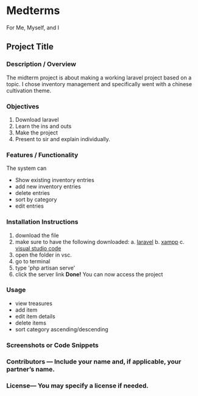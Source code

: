# Medterms
For Me, Myself, and I

## Project Title

### Description / Overview
The midterm project is about making a working laravel project based on a topic. I chose inventory management and specifically went with a chinese cultivation theme.

### Objectives
1. Download laravel
2. Learn the ins and outs
3. Make the project
4. Present to sir and explain individually.

### Features / Functionality
The system can
- Show existing inventory entries
- add new inventory entries
- delete entries
- sort by category
- edit entries
### Installation Instructions
1. download the file
2. make sure to have the following downloaded:
   a. [laravel](https://laravel.com/docs/12.x/installation)
   b. [xampp](https://www.apachefriends.org/download.html)
   c. [visual studio code](https://code.visualstudio.com/download) 
3. open the folder in vsc.
4. go to terminal
5. type 'php artisan serve'
6. click the server link
**Done!** You can now access the project

### Usage
- view treasures
- add item
- edit item details
- delete items
- sort category ascending/descending
  
### Screenshots or Code Snippets


### Contributors — Include your name and, if applicable, your partner’s name.
### License— You may specify a license if needed.
